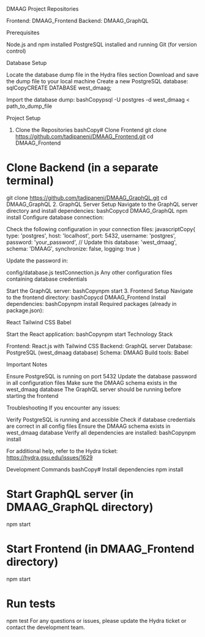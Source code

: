 DMAAG
Project Repositories

Frontend: DMAAG_Frontend
Backend: DMAAG_GraphQL

Prerequisites

Node.js and npm installed
PostgreSQL installed and running
Git (for version control)

Database Setup

Locate the database dump file in the Hydra files section
Download and save the dump file to your local machine
Create a new PostgreSQL database:
sqlCopyCREATE DATABASE west_dmaag;

Import the database dump:
bashCopypsql -U postgres -d west_dmaag < path_to_dump_file


Project Setup
1. Clone the Repositories
bashCopy# Clone Frontend
git clone https://github.com/tadipaneni/DMAAG_Frontend.git
cd DMAAG_Frontend

# Clone Backend (in a separate terminal)
git clone https://github.com/tadipaneni/DMAAG_GraphQL.git
cd DMAAG_GraphQL
2. GraphQL Server Setup
Navigate to the GraphQL server directory and install dependencies:
bashCopycd DMAAG_GraphQL
npm install
Configure database connection:

Check the following configuration in your connection files:
javascriptCopy{
  type: 'postgres',
  host: 'localhost',
  port: 5432,
  username: 'postgres',
  password: 'your_password', // Update this
  database: 'west_dmaag',
  schema: 'DMAAG',
  synchronize: false,
  logging: true
}

Update the password in:

config/database.js
testConnection.js
Any other configuration files containing database credentials



Start the GraphQL server:
bashCopynpm start
3. Frontend Setup
Navigate to the frontend directory:
bashCopycd DMAAG_Frontend
Install dependencies:
bashCopynpm install
Required packages (already in package.json):

React
Tailwind CSS
Babel

Start the React application:
bashCopynpm start
Technology Stack

Frontend: React.js with Tailwind CSS
Backend: GraphQL server
Database: PostgreSQL (west_dmaag database)
Schema: DMAAG
Build tools: Babel

Important Notes

Ensure PostgreSQL is running on port 5432
Update the database password in all configuration files
Make sure the DMAAG schema exists in the west_dmaag database
The GraphQL server should be running before starting the frontend

Troubleshooting
If you encounter any issues:

Verify PostgreSQL is running and accessible
Check if database credentials are correct in all config files
Ensure the DMAAG schema exists in west_dmaag database
Verify all dependencies are installed:
bashCopynpm install

For additional help, refer to the Hydra ticket: https://hydra.gsu.edu/issues/1629

Development Commands
bashCopy# Install dependencies
npm install

# Start GraphQL server (in DMAAG_GraphQL directory)
npm start

# Start Frontend (in DMAAG_Frontend directory)
npm start

# Run tests
npm test
For any questions or issues, please update the Hydra ticket or contact the development team.
